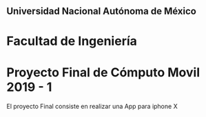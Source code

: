## Universidad Nacional Autónoma de México
# Facultad de Ingeniería
# Proyecto Final de Cómputo Movil 2019 - 1

El proyecto Final consiste en realizar una App para iphone X

